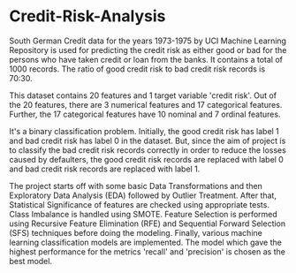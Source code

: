 # Credit-Risk-Analysis
South German Credit data for the years 1973-1975 by UCI Machine Learning Repository is used for predicting the credit risk as either good or bad for the persons who have taken credit or loan from the banks. It contains a total of 1000 records. The ratio of good credit risk to bad credit risk records is 70:30.

This dataset contains 20 features and 1 target variable 'credit risk'. Out of the 20 features, there are 3 numerical features and 17 categorical features. Further, the 17 categorical features have 10 nominal and 7 ordinal features.

It's a binary classification problem. Initially, the good credit risk has label 1 and bad credit risk has label 0 in the dataset. But, since the aim of project is to classify the bad credit risk records correctly in order to reduce the losses caused by defaulters, the good credit risk records are replaced with label 0 and bad credit risk records are replaced with label 1.

The project starts off with some basic Data Transformations and then Exploratory Data Analysis (EDA) followed by Outlier Treatment. After that, Statistical Significance of features are checked using appropriate tests. Class Imbalance is handled using SMOTE. Feature Selection is performed using Recursive Feature Elimination (RFE) and Sequential Forward Selection (SFS) techniques before doing the modeling. Finally, various machine learning classification models are implemented. The model which gave the highest performance for the metrics 'recall' and 'precision' is chosen as the best model.



